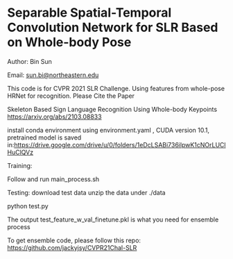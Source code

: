 # Separable Spatial-Temporal Convolution Network for SLR Based on Whole-body Pose

Author: Bin Sun

Email: sun.bi@northeastern.edu

This code is for CVPR 2021 SLR Challenge. Using features from whole-pose HRNet for recognition. Please Cite the Paper 

Skeleton Based Sign Language Recognition Using Whole-body Keypoints
https://arxiv.org/abs/2103.08833


install conda environment using environment.yaml , CUDA version 10.1, pretrained model is saved in:https://drive.google.com/drive/u/0/folders/1eDcLSABi736ilpwK1cNOrLUClHuClQVz

Training:

Follow and run main_process.sh

Testing:
download test data
unzip the data under ./data

python test.py

The output test_feature_w_val_finetune.pkl is what you need for ensemble process

To get ensemble code, please follow this repo:
https://github.com/jackyjsy/CVPR21Chal-SLR
